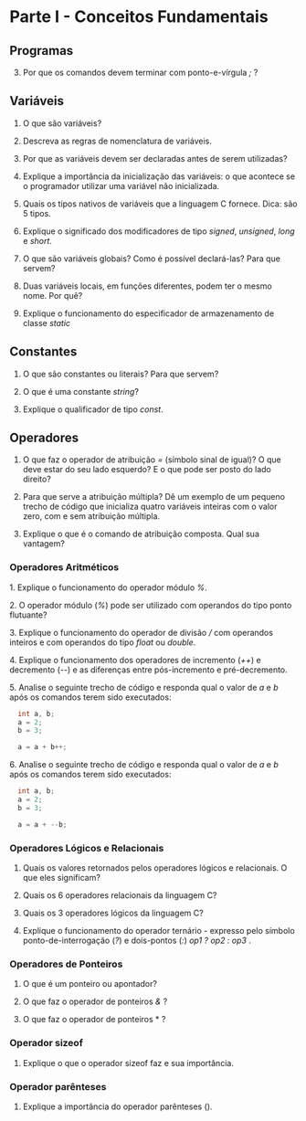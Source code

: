 # Parte I - Conceitos Fundamentais

## Programas



3. Por que os comandos devem terminar com ponto-e-vírgula *;* ?


## Variáveis

1. O que são variáveis?

2. Descreva as regras de nomenclatura de variáveis.

3. Por que as variáveis devem ser declaradas antes de serem utilizadas?

4. Explique a importância da inicialização das variáveis: o que acontece se o programador utilizar uma variável não inicializada.

5. Quais os tipos nativos de variáveis que a linguagem C fornece. Dica: são 5 tipos.

6. Explique o significado dos modificadores de tipo *signed*, *unsigned*, *long* e *short*.

7. O que são variáveis globais? Como é possível declará-las? Para que servem?

8. Duas variáveis locais, em funções diferentes, podem ter o mesmo nome. Por quê?

9. Explique o funcionamento do especificador de armazenamento de classe *static*



## Constantes

1. O que são constantes ou literais? Para que servem?

2. O que é uma constante *string*? 

3. Explique o qualificador de tipo *const*.


## Operadores

1. O que faz o operador de atribuição *=* (símbolo sinal de igual)? O que deve estar do seu lado esquerdo? E o que pode ser posto do lado direito?

2. Para que serve a atribuição múltipla? Dê um exemplo de um pequeno trecho de código que inicializa quatro variáveis
inteiras com o valor zero, com e sem atribuição múltipla.

3. Explique o que é o comando de atribuição composta. Qual sua vantagem?


### Operadores Aritméticos

1\. Explique o funcionamento do operador módulo *%*.

2\. O operador módulo (*%*) pode ser utilizado com operandos do tipo ponto flutuante?

3\. Explique o funcionamento do operador de divisão */* com operandos inteiros e com operandos do tipo *float* ou *double*.

4\. Explique o funcionamento dos operadores de incremento (*++*) e decremento (*--*) e as diferenças entre pós-incremento
e pré-decremento.


5\. Analise o seguinte trecho de código e responda qual o valor de *a* e *b* após os comandos terem sido executados:

```c
  int a, b;
  a = 2;
  b = 3;

  a = a + b++;

```

6\. Analise o seguinte trecho de código e responda qual o valor de *a* e *b* após os comandos terem sido executados:

```c
  int a, b;
  a = 2;
  b = 3;

  a = a + --b;

```

### Operadores Lógicos e Relacionais

1. Quais os valores retornados pelos operadores lógicos e relacionais. O que eles significam?


2. Quais os 6 operadores relacionais da linguagem C?


3. Quais os 3 operadores lógicos da linguagem C?


4. Explique o funcionamento do operador ternário - expresso pelo símbolo ponto-de-interrogação (*?*) e dois-pontos (*:*) *op1 ? op2 : op3*  .


### Operadores de Ponteiros

1. O que é um ponteiro ou apontador?


2. O que faz o operador de ponteiros *&amp;* ?


3. O que faz o operador de ponteiros * ?


### Operador sizeof

1. Explique o que o operador sizeof faz e sua importância.


### Operador parênteses


1. Explique a importância do operador parênteses ().











































